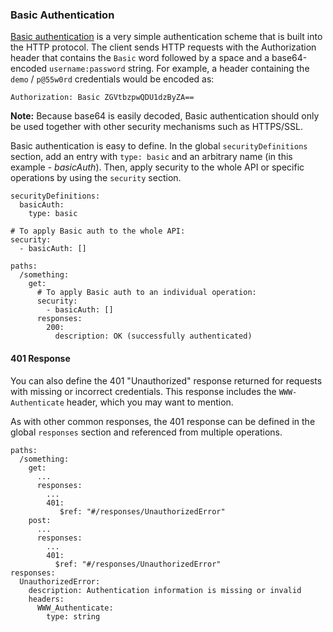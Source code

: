 ### Basic Authentication

[Basic authentication](https://en.wikipedia.org/wiki/Basic_access_authentication) is a very simple authentication scheme that is built into the HTTP protocol. The client sends HTTP requests with the Authorization header that contains the `Basic` word followed by a space and a base64-encoded `username:password` string. For example, a header containing the `demo` / `p@55w0rd` credentials would be encoded as:

```
Authorization: Basic ZGVtbzpwQDU1dzByZA==
```

**Note:** Because base64 is easily decoded, Basic authentication should only be used together with other security mechanisms such as HTTPS/SSL. 

Basic authentication is easy to define. In the global `securityDefinitions` section, add an entry with `type: basic` and an arbitrary name (in this example - *basicAuth*). Then, apply security to the whole API or specific operations by using the `security` section.

```
securityDefinitions:
  basicAuth:
    type: basic

# To apply Basic auth to the whole API:
security:
  - basicAuth: []

paths:
  /something:
    get:
      # To apply Basic auth to an individual operation:
      security:
        - basicAuth: []
      responses:
        200:
          description: OK (successfully authenticated)
```

#### 401 Response

You can also define the 401 "Unauthorized" response returned for requests with missing or incorrect credentials. This response includes the `WWW-Authenticate` header, which you may want to mention.

As with other common responses, the 401 response can be defined in the global `responses` section and referenced from multiple operations.

```
paths:
  /something:
    get:
      ...
      responses:
        ...
        401:
           $ref: "#/responses/UnauthorizedError"
    post:
      ...
      responses:
        ...
        401:
          $ref: "#/responses/UnauthorizedError"
responses:
  UnauthorizedError:
    description: Authentication information is missing or invalid
    headers:
      WWW_Authenticate:
        type: string
```
